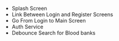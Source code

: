 - Splash Screen
- Link Between Login and Register Screens
- Go From Login to Main Screen
- Auth Service
- Debounce Search for Blood banks


